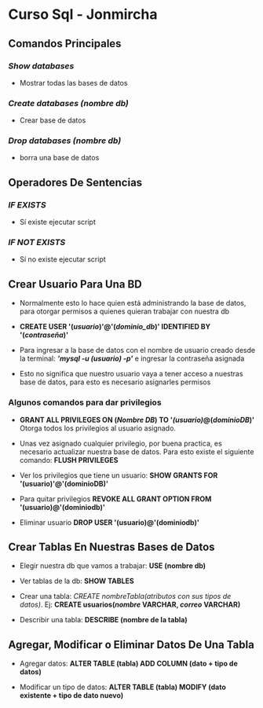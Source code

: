 # Curso Sql - Jonmircha

## Comandos Principales

### _Show databases_
- Mostrar todas las bases de datos

### _Create databases (nombre db)_
- Crear base de datos

### _Drop databases (nombre db)_
- borra una base de datos


## Operadores De Sentencias

### _IF EXISTS_
- Sí existe ejecutar script

### _IF NOT EXISTS_
- Sí no existe ejecutar script

## Crear Usuario Para Una BD

- Normalmente esto lo hace quien está administrando la base de datos, para otorgar permisos a quienes quieran trabajar con nuestra db 

- **CREATE USER '(_usuario_)'@'(_dominio_db_)' IDENTIFIED BY '(_contraseña_)'**

- Para ingresar a la base de datos con el nombre de usuario creado desde la terminal:
**_'mysql -u (usuario) -p'_** e ingresar la contraseña asignada

- Esto no significa que nuestro usuario vaya a tener acceso a nuestras base de datos, para esto es necesario asignarles permisos

### Algunos comandos para dar privilegios

- **GRANT ALL PRIVILEGES ON (_Nombre DB_) TO '_(usuario)_@(_dominioDB_)'** Otorga todos los privilegios al usuario asignado.

- Unas vez asignado cualquier privilegio, por buena practica, es necesario actualizar nuestra base de datos. Para esto existe el siguiente comando: **FLUSH PRIVILEGES**

- Ver los privilegios que tiene un usuario: **SHOW GRANTS FOR '(usuario)'@'(dominioDB)'**

- Para quitar privilegios **REVOKE ALL GRANT OPTION FROM '(usuario)@'(dominiodb)'**

- Eliminar usuario **DROP USER '(usuario)@'(dominiodb)'**

## Crear Tablas En Nuestras Bases de Datos

- Elegir nuestra db que vamos a trabajar: **USE (nombre db)**

- Ver tablas de la db: **SHOW TABLES**

- Crear una tabla: *CREATE _nombreTabla_(_atributos con sus tipos de datos_)*. Ej: **CREATE usuarios(_nombre_ VARCHAR, _correo_ VARCHAR)**

- Describir una tabla: **DESCRIBE (nombre de la tabla)**


## Agregar, Modificar o Eliminar Datos De Una Tabla

- Agregar datos: **ALTER TABLE (tabla) ADD COLUMN (dato + tipo de datos)**

- Modificar un tipo de datos: **ALTER TABLE (tabla) MODIFY (dato existente + tipo de dato nuevo)**
